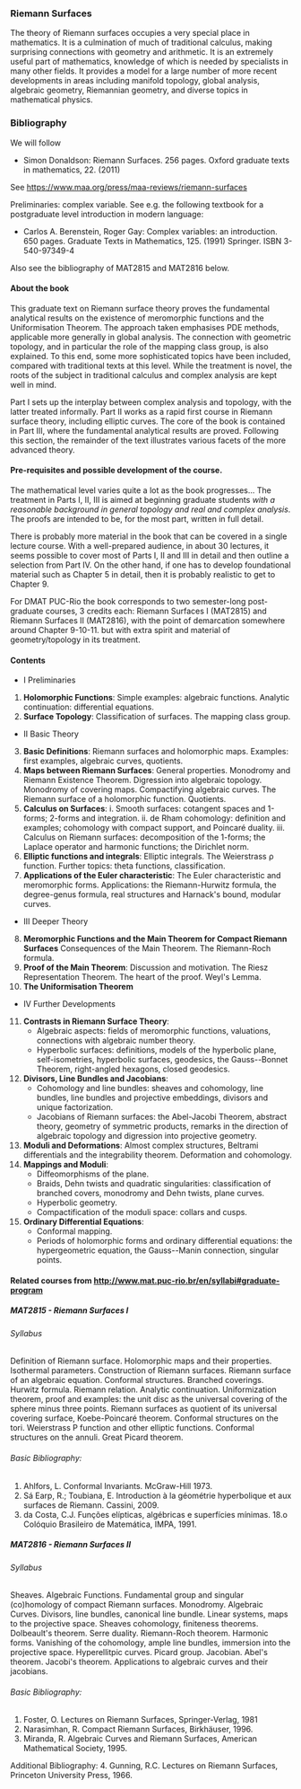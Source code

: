 ### Riemann Surfaces

The theory of Riemann surfaces occupies a very special place in mathematics. It is a culmination of much of traditional calculus, making surprising connections with geometry and arithmetic. It is an extremely useful part of mathematics, knowledge of which is needed by specialists in many other fields. It provides a model for a large number of more recent developments in areas including manifold topology, global analysis, algebraic geometry, Riemannian geometry, and diverse topics in mathematical physics.

### Bibliography
We will follow

- Simon Donaldson: Riemann Surfaces.
256 pages.
Oxford graduate texts in mathematics, 22. (2011)

See <https://www.maa.org/press/maa-reviews/riemann-surfaces>

Preliminaries: complex variable. See e.g. the following textbook for a postgraduate level introduction in modern language:

-  Carlos A. Berenstein, Roger Gay: Complex variables: an introduction.
650 pages.
Graduate Texts in Mathematics, 125. (1991) Springer. ISBN 3-540-97349-4


Also see the bibliography of MAT2815 and MAT2816 below.
 
#### About the book
This graduate text on Riemann surface theory proves the fundamental analytical results on the existence of meromorphic functions and the Uniformisation Theorem. The approach taken emphasises PDE methods, applicable more generally in global analysis. The connection with geometric topology, and in particular the role of the mapping class group, is also explained. To this end, some more sophisticated topics have been included, compared with traditional texts at this level. While the treatment is novel, the roots of the subject in traditional calculus and complex analysis are kept well in mind.

Part I sets up the interplay between complex analysis and topology, with the latter treated informally. Part II works as a rapid first course in Riemann surface theory, including elliptic curves. The core of the book is contained in Part III, where the fundamental analytical results are proved.
Following this section, the remainder of the text illustrates various facets of the more advanced theory.

#### Pre-requisites and possible development of the course.
The mathematical level varies quite a lot as the book progresses...
The treatment in Parts I, II, III is aimed at beginning graduate students
_with a reasonable background in general topology and real and complex analysis_.
The proofs are intended to be, for the most part, written in full detail.

There is probably more material in the book that can be covered in a single lecture course.
With a well-prepared audience, in about 30 lectures, it seems possible to cover
most of Parts I, II and III in detail and then outline a selection from Part IV.
On the other hand, if one has to develop foundational material such as Chapter 5 in detail,
then it is probably realistic to get to Chapter 9.

For DMAT PUC-Rio the book corresponds to two semester-long post-graduate courses, 3 credits each:
Riemann Surfaces I (MAT2815) and Riemann Surfaces II (MAT2816),
with the point of demarcation somewhere around Chapter 9-10-11.
but with extra spirit and material of geometry/topology in its treatment.

#### Contents

- I Preliminaries 
 1. **Holomorphic Functions**:
	Simple examples: algebraic functions.
	Analytic continuation: differential equations.
 2. **Surface Topology**:
	Classification of surfaces.
	The mapping class group.
- II Basic Theory 
 3. **Basic Definitions**:
	Riemann surfaces and holomorphic maps.
	Examples: first examples, algebraic curves, quotients.
 4. **Maps between Riemann Surfaces**:
	General properties.
	Monodromy and Riemann Existence Theorem.
	Digression into algebraic topology.
	Monodromy of covering maps.
	Compactifying algebraic curves.
	The Riemann surface of a holomorphic function.
	Quotients.
 5. **Calculus on Surfaces**:
   i. Smooth surfaces: cotangent spaces and 1-forms; 2-forms and integration.
   ii. de Rham cohomology: definition and examples; cohomology with compact support, and Poincaré duality.
   iii. Calculus on Riemann surfaces: decomposition of the 1-forms;
		the Laplace operator and harmonic functions;
		the Dirichlet norm.
 6. **Elliptic functions and integrals**:
	Elliptic integrals.
	The Weierstrass $\mathcal{\rho}$ function.
	Further topics: theta functions, classification.
 7. **Applications of the Euler characteristic**:
	The Euler characteristic and meromorphic forms.
	Applications:
	 the Riemann-Hurwitz formula,
	 the degree-genus formula,
	 real structures and Harnack's bound,
	 modular curves.
- III Deeper Theory 
 8. **Meromorphic Functions and the Main Theorem for Compact Riemann Surfaces**
	Consequences of the Main Theorem.
	The Riemann-Roch formula.
 9. **Proof of the Main Theorem**:
	Discussion and motivation.
	The Riesz Representation Theorem.
	The heart of the proof.
	Weyl's Lemma.
10. **The Uniformisation Theorem**
- IV Further Developments 
11. **Contrasts in Riemann Surface Theory**:
	- Algebraic aspects:
	 fields of meromorphic functions,
	 valuations,
	 connections with algebraic number theory.
	- Hyperbolic surfaces:
	 definitions,
	 models of the hyperbolic plane,
	 self-isometries,
	 hyperbolic surfaces,
	 geodesics,
	 the Gauss--Bonnet Theorem,
	 right-angled hexagons,
	 closed geodesics.
12. **Divisors, Line Bundles and Jacobians**:
	- Cohomology and line bundles:
	 sheaves and cohomology,
	 line bundles,
	 line bundles and projective embeddings,
	 divisors and unique factorization.
	- Jacobians of Riemann surfaces:
	 the Abel-Jacobi Theorem,
	 abstract theory,
	 geometry of symmetric products,
	 remarks in the direction of algebraic topology
	 and digression into projective geometry.
13. **Moduli and Deformations**:
	Almost complex structures, Beltrami differentials and the integrability theorem.
	Deformation and cohomology.
14. **Mappings and Moduli**:
	- Diffeomorphisms of the plane.
	- Braids, Dehn twists and quadratic singularities:
	 classification of branched covers,
	 monodromy and Dehn twists,
	 plane curves.
	- Hyperbolic geometry.
	- Compactification of the moduli space: collars and cusps.
15. **Ordinary Differential Equations**:
	- Conformal mapping.
	- Periods of holomorphic forms and ordinary differential equations:
	 the hypergeometric equation,
	 the Gauss--Manin connection,
	 singular points.

#### Related courses from <http://www.mat.puc-rio.br/en/syllabi#graduate-program>

##### MAT2815 - Riemann Surfaces I

###### Syllabus
Definition of Riemann surface. Holomorphic maps and their properties. Isothermal parameters. Construction of Riemann surfaces. Riemann surface of an algebraic equation. Conformal structures. Branched coverings. Hurwitz formula. Riemann relation. Analytic continuation. Uniformization theorem, proof and examples: the unit disc as the universal covering of the sphere minus three points. Riemann surfaces as quotient of its universal covering surface, Koebe-Poincaré theorem. Conformal structures on the tori. Weierstrass P function and other elliptic functions. Conformal structures on the annuli. Great Picard theorem.
 
###### Basic Bibliography:
 1. Ahlfors, L. Conformal Invariants. McGraw-Hill 1973.
 2. Sá Earp, R.; Toubiana, E. Introduction à la géométrie hyperbolique et aux surfaces de Riemann. Cassini, 2009.
 3. da Costa, C.J. Funções elípticas, algébricas e superfícies mínimas. 18.o Colóquio Brasileiro de Matemática, IMPA, 1991.

##### MAT2816 - Riemann Surfaces II

###### Syllabus
Sheaves. Algebraic Functions. Fundamental group and singular (co)homology of compact Riemann surfaces. Monodromy. Algebraic Curves. Divisors, line bundles, canonical line bundle. Linear systems, maps to the projective space. Sheaves cohomology, finiteness theorems. Dolbeault's theorem. Serre duality. Riemann-Roch theorem. Harmonic forms. Vanishing of the cohomology, ample line bundles, immersion into the projective space. Hyperellitpic curves. Picard group. Jacobian. Abel's theorem. Jacobi's theorem. Applications to algebraic curves and their jacobians.

###### Basic Bibliography:
 1. Foster, O. Lectures on Riemann Surfaces, Springer-Verlag, 1981
 2. Narasimhan, R. Compact Riemann Surfaces, Birkhäuser, 1996.
 3. Miranda, R. Algebraic Curves and Riemann Surfaces, American Mathematical Society, 1995.
 
Additional Bibliography:
 4. Gunning, R.C. Lectures on Riemann Surfaces, Princeton University Press, 1966.
